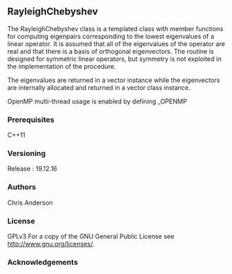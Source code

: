 ## RayleighChebyshev

The RayleighChebyshev class is a templated class with member functions for computing eigenpairs
corresponding to the lowest eigenvalues of a linear operator. It is
assumed that all of the eigenvalues of the operator are real and
that there is a basis of orthogonal eigenvectors. The routine is designed
for symmetric linear operators, but symmetry is not exploited in
the implementation of the procedure.

The eigenvalues are returned in a vector<double>  instance
while the eigenvectors are internally allocated and returned in
a vector<Vtype> class instance.

OpenMP multi-thread usage is enabled by defining _OPENMP



### Prerequisites
C++11
### Versioning
Release : 19.12.16
### Authors
Chris Anderson
### License
GPLv3  For a copy of the GNU General Public License see <http://www.gnu.org/licenses/>.
### Acknowledgements



